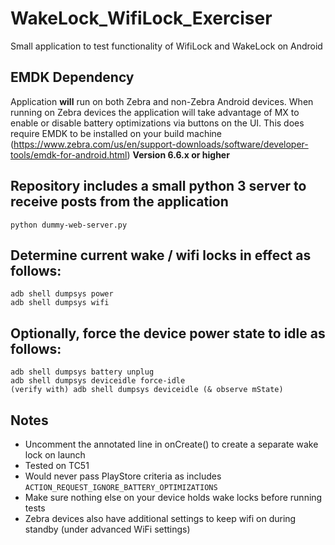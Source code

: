 # WakeLock_WifiLock_Exerciser
Small application to test functionality of WifiLock and WakeLock on Android

##  EMDK Dependency

Application **will** run on both Zebra and non-Zebra Android devices.  When running on Zebra devices the application will take advantage of MX to enable or disable battery optimizations via buttons on the UI.  This does require EMDK to be installed on your build machine (https://www.zebra.com/us/en/support-downloads/software/developer-tools/emdk-for-android.html) **Version 6.6.x or higher** 

## Repository includes a small python 3 server to receive posts from the application

    python dummy-web-server.py
    
## Determine current wake / wifi locks in effect as follows:

    adb shell dumpsys power
    adb shell dumpsys wifi

## Optionally, force the device power state to idle as follows:

    adb shell dumpsys battery unplug
    adb shell dumpsys deviceidle force-idle
    (verify with) adb shell dumpsys deviceidle (& observe mState)

## Notes

- Uncomment the annotated line in onCreate() to create a separate wake lock on launch
- Tested on TC51
- Would never pass PlayStore criteria as includes `ACTION_REQUEST_IGNORE_BATTERY_OPTIMIZATIONS`
- Make sure nothing else on your device holds wake locks before running tests
- Zebra devices also have additional settings to keep wifi on during standby (under advanced WiFi settings)
